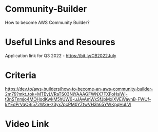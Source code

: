 # Community-Builder
How to become AWS Community Builder?

# Useful Links and Resoures

Application link for Q3 2022 - https://bit.ly/CB2022July

# Criteria

https://dev.to/aws-builders/how-to-become-an-aws-community-builder-2m79?mkt_tok=MTEyLVRaTS03NjYAAAGFWNX7FXFoHsiWj-t3nSTnmjo4MOHodKwkM5hUW6-uJAvAmWxSfJpMxiXVEWavnB-FWUf-kYEdPrVqOBj572W3e-z3yx7pcPM0YZtwVH3h65YWKpqHuLVl

# Video Link




